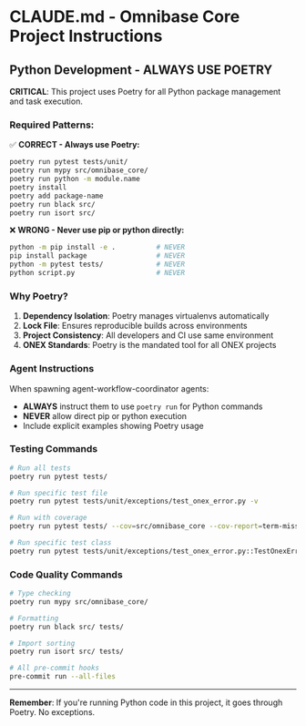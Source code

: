 # CLAUDE.md - Omnibase Core Project Instructions

## Python Development - ALWAYS USE POETRY

**CRITICAL**: This project uses Poetry for all Python package management and task execution.

### Required Patterns:

✅ **CORRECT - Always use Poetry:**
```bash
poetry run pytest tests/unit/
poetry run mypy src/omnibase_core/
poetry run python -m module.name
poetry install
poetry add package-name
poetry run black src/
poetry run isort src/
```

❌ **WRONG - Never use pip or python directly:**
```bash
python -m pip install -e .          # NEVER
pip install package                 # NEVER
python -m pytest tests/             # NEVER
python script.py                    # NEVER
```

### Why Poetry?

1. **Dependency Isolation**: Poetry manages virtualenvs automatically
2. **Lock File**: Ensures reproducible builds across environments
3. **Project Consistency**: All developers and CI use same environment
4. **ONEX Standards**: Poetry is the mandated tool for all ONEX projects

### Agent Instructions

When spawning agent-workflow-coordinator agents:
- **ALWAYS** instruct them to use `poetry run` for Python commands
- **NEVER** allow direct pip or python execution
- Include explicit examples showing Poetry usage

### Testing Commands

```bash
# Run all tests
poetry run pytest tests/

# Run specific test file
poetry run pytest tests/unit/exceptions/test_onex_error.py -v

# Run with coverage
poetry run pytest tests/ --cov=src/omnibase_core --cov-report=term-missing

# Run specific test class
poetry run pytest tests/unit/exceptions/test_onex_error.py::TestOnexErrorEdgeCases -xvs
```

### Code Quality Commands

```bash
# Type checking
poetry run mypy src/omnibase_core/

# Formatting
poetry run black src/ tests/

# Import sorting
poetry run isort src/ tests/

# All pre-commit hooks
pre-commit run --all-files
```

---

**Remember**: If you're running Python code in this project, it goes through Poetry. No exceptions.
